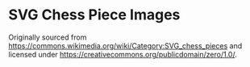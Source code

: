 # SVG Chess Piece Images

Originally sourced from https://commons.wikimedia.org/wiki/Category:SVG_chess_pieces and licensed under https://creativecommons.org/publicdomain/zero/1.0/.